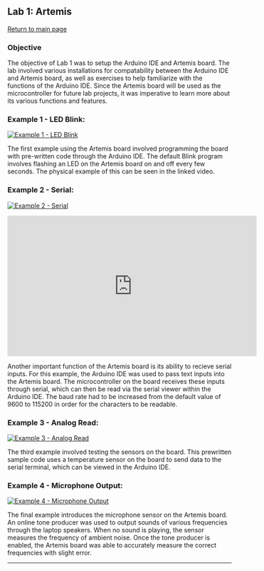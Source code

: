 ## Lab 1: Artemis
[Return to main page](index.md)

### Objective
The objective of Lab 1 was to setup the Arduino IDE and Artemis board. The lab involved various installations for compatability between the Arduino IDE and Artemis board, as well as exercises to help familiarize with the functions of the Arduino IDE. Since the Artemis board will be used as the microcontroller for future lab projects, it was imperative to learn more about its various functions and features.

### Example 1 - LED Blink:
[![Example 1 - LED Blink](https://img.youtube.com/vi/BLUckYMHRmA/0.jpg)](https://youtube.com/shorts/BLUckYMHRmA)

The first example using the Artemis board involved programming the board with pre-written code through the Arduino IDE. The default Blink program involves flashing an LED on the Artemis board on and off every few seconds. The physical example of this can be seen in the linked video.

### Example 2 - Serial:
[![Example 2 - Serial](https://img.youtube.com/vi/bOGpbKbLozU/0.jpg)](https://youtu.be/bOGpbKbLozU)

<iframe 
        width="560" 
        height="315" 
        src="https://www.youtube.com/embed/bOGpbKbLozU" 
        title="YouTube video player" 
        frameborder="0"
        allow="accelerometer; autoplay; clipboard-write; encrypted-media; gyroscope; picture-in-picture; web-share" 
        allowfullscreen>
</iframe>

Another important function of the Artemis board is its ability to recieve serial inputs. For this example, the Arduino IDE was used to pass text inputs into the Artemis board. The microcontroller on the board receives these inputs through serial, which can then be read via the serial viewer within the Arduino IDE. The baud rate had to be increased from the default value of 9600 to 115200 in order for the characters to be readable.

### Example 3 - Analog Read:
[![Example 3 - Analog Read](https://img.youtube.com/vi/W3j5OXLEYZQ/0.jpg)](https://youtu.be/W3j5OXLEYZQ)

The third example involved testing the sensors on the board. This prewritten sample code uses a temperature sensor on the board to send data to the serial terminal, which can be viewed in the Arduino IDE.

### Example 4 - Microphone Output:
[![Example 4 - Microphone Output](https://img.youtube.com/vi/MQVtcWXXAas/0.jpg)](https://youtu.be/MQVtcWXXAas)

The final example introduces the microphone sensor on the Artemis board. An online tone producer was used to output sounds of various frequencies through the laptop speakers. When no sound is playing, the sensor measures the frequency of ambient noise. Once the tone producer is enabled, the Artemis board was able to accurately measure the correct frequencies with slight error.

***
